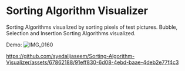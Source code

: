 # Sorting Algorithm Visualizer
Sorting Algorithms visualized by sorting pixels of test pictures. Bubble, Selection and Insertion Sorting Algorithms visualized.

Demo:
![IMG_0160](https://github.com/syedalijaseem/Sorting-Algorithm-Visualizer/assets/67862188/445d9a13-a44e-4910-a66b-aa7e5d16d414)

https://github.com/syedalijaseem/Sorting-Algorithm-Visualizer/assets/67862188/91eff830-6d08-4ebd-baae-4deb2e77f4c3
